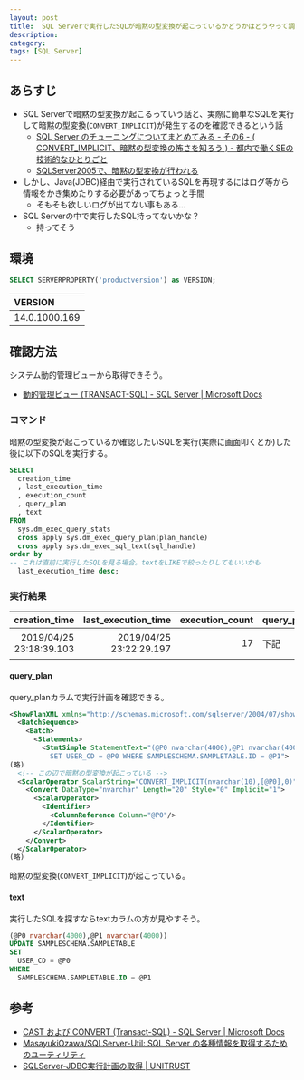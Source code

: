 ```yaml
---
layout: post
title:  SQL Serverで実行したSQLが暗黙の型変換が起こっているかどうかはどうやって調べたらよいのか
description: 
category: 
tags: [SQL Server]
---
```


## あらすじ

- SQL Serverで暗黙の型変換が起こるっていう話と、実際に簡単なSQLを実行して暗黙の型変換(`CONVERT_IMPLICIT`)が発生するのを確認できるという話
    - [SQL Server のチューニングについてまとめてみる - その6 - ( CONVERT_IMPLICIT、暗黙の型変換の怖さを知ろう ) - 都内で働くSEの技術的なひとりごと](http://ryuchan.hatenablog.com/entry/2014/09/07/082145)
    - [SQLServer2005で、暗黙の型変換が行われる](http://blogs.wankuma.com/mrt/archive/2008/03/12/127360.aspx)
- しかし、Java(JDBC)経由で実行されているSQLを再現するにはログ等から情報をかき集めたりする必要があってちょっと手間
    - そもそも欲しいログが出てない事もある…
- SQL Serverの中で実行したSQL持ってないかな？
    - 持ってそう

## 環境

```sql
SELECT SERVERPROPERTY('productversion') as VERSION;
```

|VERSION|
|:---|
|14.0.1000.169|

## 確認方法

システム動的管理ビューから取得できそう。

- [動的管理ビュー (TRANSACT-SQL) - SQL Server | Microsoft Docs](https://docs.microsoft.com/ja-jp/sql/relational-databases/system-dynamic-management-views/system-dynamic-management-views?view=sql-server-2017)

### コマンド

暗黙の型変換が起こっているか確認したいSQLを実行(実際に画面叩くとか)した後に以下のSQLを実行する。

```sql
SELECT
  creation_time
  , last_execution_time
  , execution_count
  , query_plan
  , text 
FROM
  sys.dm_exec_query_stats 
  cross apply sys.dm_exec_query_plan(plan_handle) 
  cross apply sys.dm_exec_sql_text(sql_handle) 
order by
-- これは直前に実行したSQLを見る場合。textをLIKEで絞ったりしてもいいかも
  last_execution_time desc; 
```

### 実行結果

|creation_time|last_execution_time|execution_count|query_plan|text|
|---:|---:|---:|:---|:---|
|2019/04/25 23:18:39.103|2019/04/25 23:22:29.197|17|下記|下記|

#### query_plan

query_planカラムで実行計画を確認できる。

```xml
<ShowPlanXML xmlns="http://schemas.microsoft.com/sqlserver/2004/07/showplan" Version="1.6" Build="14.0.1000.169">
  <BatchSequence>
    <Batch>
      <Statements>
        <StmtSimple StatementText="(@P0 nvarchar(4000),@P1 nvarchar(4000))UPDATE SAMPLESCHEMA.SAMPLETABLE 
          SET USER_CD = @P0 WHERE SAMPLESCHEMA.SAMPLETABLE.ID = @P1">
(略)
  <!-- この辺で暗黙の型変換が起こっている -->
  <ScalarOperator ScalarString="CONVERT_IMPLICIT(nvarchar(10),[@P0],0)">
    <Convert DataType="nvarchar" Length="20" Style="0" Implicit="1">
      <ScalarOperator>
        <Identifier>
          <ColumnReference Column="@P0"/>
        </Identifier>
      </ScalarOperator>
    </Convert>
  </ScalarOperator>
(略)
```

暗黙の型変換(`CONVERT_IMPLICIT`)が起こっている。

#### text

実行したSQLを探すならtextカラムの方が見やすそう。

```sql
(@P0 nvarchar(4000),@P1 nvarchar(4000))
UPDATE SAMPLESCHEMA.SAMPLETABLE 
SET
  USER_CD = @P0 
WHERE
  SAMPLESCHEMA.SAMPLETABLE.ID = @P1 
```

## 参考

- [CAST および CONVERT (Transact-SQL) - SQL Server | Microsoft Docs](https://docs.microsoft.com/ja-jp/sql/t-sql/functions/cast-and-convert-transact-sql?view=sql-server-2017#implicit-conversions)
- [MasayukiOzawa/SQLServer-Util: SQL Server の各種情報を取得するためのユーティリティ](https://github.com/MasayukiOzawa/SQLServer-Util)
- [SQLServer-JDBC実行計画の取得 | UNITRUST](https://www.unitrust.co.jp/3210)
